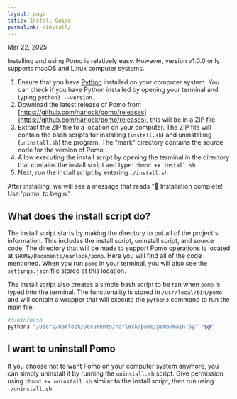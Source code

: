 ```yaml
---
layout: page
title: Install Guide
permalink: /install/
---
```

<time>Mar 22, 2025</time>

Installing and using Pomo is relatively easy. However, version v1.0.0 only supports macOS and Linux computer systems.

1. Ensure that you have [Python](https://www.python.org/) installed on your computer system. You can check if you have Python installed by opening your terminal and typing `python3 --version`.
2. Download the latest release of Pomo from [https://github.com/narlock/pomo/releases](https://github.com/narlock/pomo/releases), this will be in a ZIP file.
3. Extract the ZIP file to a location on your computer. The ZIP file will contain the bash scripts for installing (`install.sh`) and uninstalling (`uninstall.sh`) the program. The "mark" directory contains the source code for the version of Pomo.
4. Allow executing the install script by opening the terminal in the directory that contains the install script and type: `chmod +x install.sh`.
5. Next, run the install script by entering `./install.sh`

After installing, we will see a message that reads "🚀 Installation complete! Use 'pomo' to begin."

## What does the install script do?
The install script starts by making the directory to put all of the project's information. This includes the install script, uninstall script, and source code. The directory that will be made to support Pomo operations is located at `$HOME/Documents/narlock/pomo`. Here you will find all of the code mentioned. When you run `pomo` in your terminal, you will also see the `settings.json` file stored at this location.

The install script also creates a simple bash script to be ran when `pomo` is typed into the terminal. The functionality is stored in `/usr/local/bin/pomo` and will contain a wrapper that will execute the `python3` command to run the main file:

```sh
#!/bin/bash
python3 "/Users/narlock/Documents/narlock/pomo/pomo/main.py" "$@"
```

## I want to uninstall Pomo
If you choose not to want Pomo on your computer system anymore, you can simply uninstall it by running the `uninstall.sh` script. Give permission using `chmod +x uninstall.sh` similar to the install script, then run using `./uninstall.sh`.